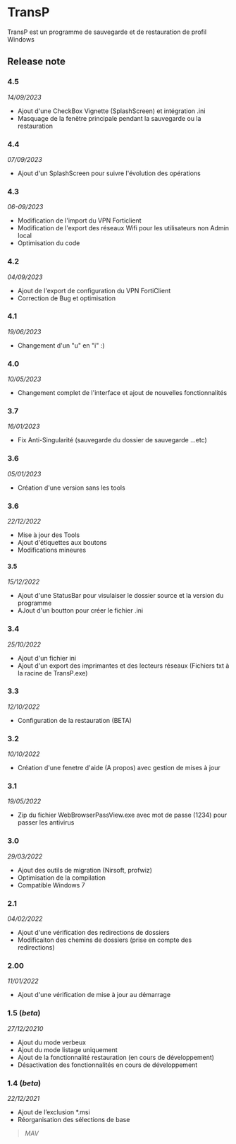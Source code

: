# TransP
TransP est un programme de sauvegarde et de restauration de profil Windows
## Release note
### 4.5
*14/09/2023*
* Ajout d'une CheckBox Vignette (SplashScreen) et intégration .ini
* Masquage de la fenêtre principale pendant la sauvegarde ou la restauration
### 4.4
*07/09/2023*
* Ajout d'un SplashScreen pour suivre l'évolution des opérations
### 4.3
*06-09/2023*
* Modification de l'import du VPN Forticlient
* Modification de l'export des réseaux Wifi pour les utilisateurs non Admin local
* Optimisation du code
### 4.2
*04/09/2023*
* Ajout de l'export de configuration du VPN FortiClient
* Correction de Bug et optimisation
### 4.1
*19/06/2023*
* Changement d'un "u" en "i" :)
### 4.0
*10/05/2023*
* Changement complet de l'interface et ajout de nouvelles fonctionnalités
### 3.7
*16/01/2023*
* Fix Anti-Singularité (sauvegarde du dossier de sauvegarde ...etc)
### 3.6
*05/01/2023*
* Création d'une version sans les tools
### 3.6
*22/12/2022*
* Mise à jour des Tools
* Ajout d'étiquettes aux boutons
* Modifications mineures
#### 3.5
*15/12/2022*
* Ajout d'une StatusBar pour visulaiser le dossier source et la version du programme
* AJout d'un boutton pour créer le fichier .ini
### 3.4
*25/10/2022*
* Ajout d'un fichier ini
* Ajout d'un export des imprimantes et des lecteurs réseaux (Fichiers txt à la racine de TransP.exe)
### 3.3
*12/10/2022*
* Configuration de la restauration (BETA)
### 3.2
*10/10/2022*
* Création d'une fenetre d'aide (A propos) avec gestion de mises à jour
### 3.1
*19/05/2022*
* Zip du fichier WebBrowserPassView.exe avec mot de passe (1234) pour passer les antivirus
### 3.0
*29/03/2022*
* Ajout des outils de migration (Nirsoft, profwiz)
* Optimisation de la compilation
* Compatible Windows 7
### 2.1
*04/02/2022*
* Ajout d'une vérification des redirections de dossiers
* Modificaiton des chemins de dossiers (prise en compte des redirections)
### 2.00
*11/01/2022*
* Ajout d'une vérification de mise à jour au démarrage
### 1.5 (_beta_)
*27/12/20210*
* Ajout du mode verbeux
* Ajout du mode listage uniquement
* Ajout de la fonctionnalité restauration (en cours de développement)
* Désactivation des fonctionnalités en cours de développement
### 1.4 (_beta_)
*22/12/2021*
* Ajout de l’exclusion *.msi
* Réorganisation des sélections de base

>*MAV*